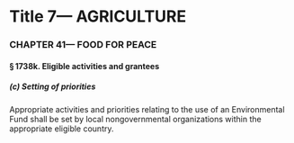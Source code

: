 
# Title 7— AGRICULTURE
### CHAPTER 41— FOOD FOR PEACE
#### § 1738k. Eligible activities and grantees
##### (c) Setting of priorities

Appropriate activities and priorities relating to the use of an Environmental Fund shall be set by local nongovernmental organizations within the appropriate eligible country.

